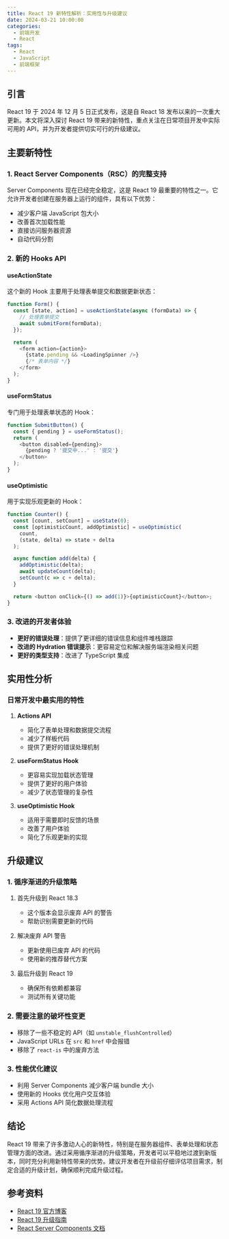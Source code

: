 ```yaml
---
title: React 19 新特性解析：实用性与升级建议
date: 2024-03-21 10:00:00
categories:
  - 前端开发
  - React
tags:
  - React
  - JavaScript
  - 前端框架
---
```


## 引言

React 19 于 2024 年 12 月 5 日正式发布，这是自 React 18 发布以来的一次重大更新。本文将深入探讨 React 19 带来的新特性，重点关注在日常项目开发中实际可用的 API，并为开发者提供切实可行的升级建议。

## 主要新特性

### 1. React Server Components（RSC）的完整支持

Server Components 现在已经完全稳定，这是 React 19 最重要的特性之一。它允许开发者创建在服务器上运行的组件，具有以下优势：

- 减少客户端 JavaScript 包大小
- 改善首次加载性能
- 直接访问服务器资源
- 自动代码分割

### 2. 新的 Hooks API

#### useActionState
这个新的 Hook 主要用于处理表单提交和数据更新状态：

```javascript
function Form() {
  const [state, action] = useActionState(async (formData) => {
    // 处理表单提交
    await submitForm(formData);
  });

  return (
    <form action={action}>
      {state.pending && <LoadingSpinner />}
      {/* 表单内容 */}
    </form>
  );
}
```

#### useFormStatus
专门用于处理表单状态的 Hook：

```javascript
function SubmitButton() {
  const { pending } = useFormStatus();
  return (
    <button disabled={pending}>
      {pending ? '提交中...' : '提交'}
    </button>
  );
}
```

#### useOptimistic
用于实现乐观更新的 Hook：

```javascript
function Counter() {
  const [count, setCount] = useState(0);
  const [optimisticCount, addOptimistic] = useOptimistic(
    count,
    (state, delta) => state + delta
  );

  async function add(delta) {
    addOptimistic(delta);
    await updateCount(delta);
    setCount(c => c + delta);
  }

  return <button onClick={() => add(1)}>{optimisticCount}</button>;
}
```

### 3. 改进的开发者体验

- **更好的错误处理**：提供了更详细的错误信息和组件堆栈跟踪
- **改进的 Hydration 错误提示**：更容易定位和解决服务端渲染相关问题
- **更好的类型支持**：改进了 TypeScript 集成

## 实用性分析

### 日常开发中最实用的特性

1. **Actions API**
   - 简化了表单处理和数据提交流程
   - 减少了样板代码
   - 提供了更好的错误处理机制

2. **useFormStatus Hook**
   - 更容易实现加载状态管理
   - 提供了更好的用户体验
   - 减少了状态管理的复杂性

3. **useOptimistic Hook**
   - 适用于需要即时反馈的场景
   - 改善了用户体验
   - 简化了乐观更新的实现

## 升级建议

### 1. 循序渐进的升级策略

1. 首先升级到 React 18.3
   - 这个版本会显示废弃 API 的警告
   - 帮助识别需要更新的代码

2. 解决废弃 API 警告
   - 更新使用已废弃 API 的代码
   - 使用新的推荐替代方案

3. 最后升级到 React 19
   - 确保所有依赖都兼容
   - 测试所有关键功能

### 2. 需要注意的破坏性变更

- 移除了一些不稳定的 API（如 `unstable_flushControlled`）
- JavaScript URLs 在 `src` 和 `href` 中会报错
- 移除了 `react-is` 中的废弃方法

### 3. 性能优化建议

- 利用 Server Components 减少客户端 bundle 大小
- 使用新的 Hooks 优化用户交互体验
- 采用 Actions API 简化数据处理流程

## 结论

React 19 带来了许多激动人心的新特性，特别是在服务器组件、表单处理和状态管理方面的改进。通过采用循序渐进的升级策略，开发者可以平稳地过渡到新版本，同时充分利用新特性带来的优势。建议开发者在升级前仔细评估项目需求，制定合适的升级计划，确保顺利完成升级过程。

## 参考资料

- [React 19 官方博客](https://react.dev/blog/2024/12/05/react-19)
- [React 19 升级指南](https://react.dev/blog/2024/04/25/react-19-upgrade-guide)
- [React Server Components 文档](https://react.dev/learn/start-a-new-react-project#production-grade-react-frameworks)
